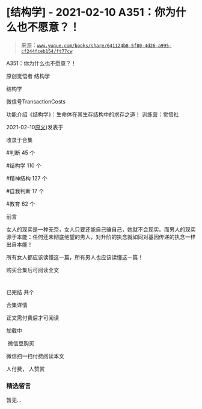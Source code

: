 # [结构学] - 2021-02-10 A351：你为什么也不愿意？！

> 来源：[`www.yuque.com/books/share/641124b8-5f80-4d26-a995-cf244fceb154/ft77cw`](https://www.yuque.com/books/share/641124b8-5f80-4d26-a995-cf244fceb154/ft77cw)



A351：你为什么也不愿意？！ 

原创觉悟者 结构学 

结构学 

微信号TransactionCosts 

功能介绍《结构学》：生命体在其生存结构中的求存之道！ 训练营：觉悟社 

2021-02-10[原文](https://mp.weixin.qq.com/s?__biz=MzIzMDYwOTM0Mg==&mid=2247485242&idx=1&sn=f4a01a5936322120b0b158f225bc78de&chksm=e8b19febdfc616fd2eb1558a3b7c748ecc497a3af00aec5b5c5ca8042cc52eb7d0af7befa399#rd))发表于 

收录于合集 

#判断 45 个 

#结构学 110 个 

#精神结构 127 个 

#自我判断 17 个 

#教育 62 个 

前言 

女人的现实是一种无奈，女人只要还能自己骗自己，她就不会现实。而男人的现实源于本能：任何还未彻底绝望的男人，对升阶的执念就如同对基因传递的执念一样出自本能！ 

所有女人都应该读懂这一篇，所有男人也应该读懂这一篇！ 

购买合集后可阅读全文 

# 

已完结 共个 

合集详情 

正文需付费后才可阅读 

加载中 

 微信豆购买 

微信扫一扫付费阅读本文 

人付费， 人赞赏 

### 精选留言 

暂无...